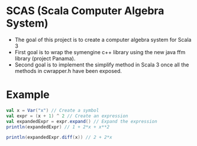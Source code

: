 # SCAS (Scala Computer Algebra System)

* The goal of this project is to create a computer algebra system for Scala 3
* First goal is to wrap the symengine c++ library using the new java ffm library (project Panama).
* Second goal is to implement the simplify method in Scala 3 once all the methods in cwrapper.h have been exposed.

# Example

```scala
val x = Var("x") // Create a symbol
val expr = (x + 1) ^ 2 // Create an expression
val expandedExpr = expr.expand() // Expand the expression
println(expandedExpr) // 1 + 2*x + x**2

println(expandedExpr.diff(x)) // 2 + 2*x
```





